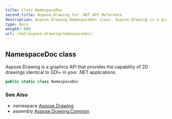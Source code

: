 ```yaml
---
title: Class NamespaceDoc
second_title: Aspose.Drawing for .NET API Reference
description: Aspose.Drawing.NamespaceDoc class. Aspose.Drawing is a graphics API that provides the capability of 2D drawings identical to GDI in your .NET applications
type: docs
weight: 880
url: /net/aspose.drawing/namespacedoc/
---
```

## NamespaceDoc class

Aspose.Drawing is a graphics API that provides the capability of 2D drawings identical to GDI+ in your .NET applications.

```csharp
public static class NamespaceDoc
```

### See Also

* namespace [Aspose.Drawing](../../aspose.drawing/)
* assembly [Aspose.Drawing.Common](../../)


